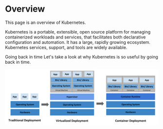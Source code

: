 # Overview
This page is an overview of Kubernetes.

Kubernetes is a portable, extensible, open source platform for managing containerized workloads and services, that facilitates both declarative configuration and automation. It has a large, rapidly growing ecosystem. Kubernetes services, support, and tools are widely available.

Going back in time
Let's take a look at why Kubernetes is so useful by going back in time.

![Deployment evolution](./images/container_evolution.svg)
